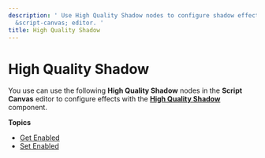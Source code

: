 ```yaml
---
description: ' Use High Quality Shadow nodes to configure shadow effects in the &ALYlong;
  &script-canvas; editor. '
title: High Quality Shadow
---
```

# High Quality Shadow<a name="script-canvas-high-quality-shadow-nodes"></a>

You use can use the following **High Quality Shadow** nodes in the **Script Canvas** editor to configure effects with the **[High Quality Shadow](/docs/userguide/components/high-quality-shadow.md)** component\.

**Topics**
+ [Get Enabled](high-quality-shadow-get-enabled.md)
+ [Set Enabled](high-quality-shadow-set-enabled.md)